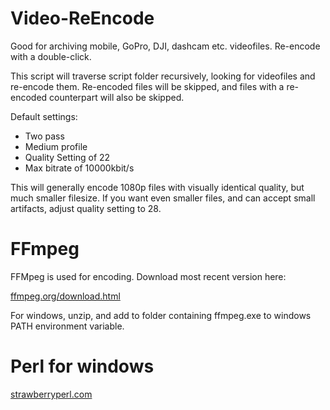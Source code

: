 # Video-ReEncode

Good for archiving mobile, GoPro, DJI, dashcam etc. videofiles. Re-encode with a double-click.

This script will traverse script folder recursively, looking for videofiles and re-encode them. Re-encoded files will be skipped, and files with a re-encoded counterpart will also be skipped.

Default settings:
* Two pass
* Medium profile
* Quality Setting of 22
* Max bitrate of 10000kbit/s

This will generally encode 1080p files with visually identical quality, but much smaller filesize. If you want even smaller files, and can accept small artifacts, adjust quality setting to 28.

# FFmpeg

FFMpeg is used for encoding. Download most recent version here:

[ffmpeg.org/download.html](https://ffmpeg.org/download.html)

For windows, unzip, and add to folder containing ffmpeg.exe to windows PATH environment variable.

# Perl for windows

[strawberryperl.com](https://strawberryperl.com/)


